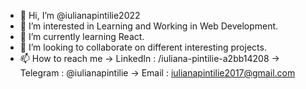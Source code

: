 - 👋 Hi, I’m @iulianapintilie2022 
- 👀 I’m interested in Learning and Working in Web Development.
- 🌱 I’m currently learning React.
- 💞️ I’m looking to collaborate on different interesting projects.
- 📫 How to reach me -> LinkedIn : /iuliana-pintilie-a2bb14208
                      -> Telegram : @iulianapintilie
                      -> Email : iulianapintilie2017@gmail.com

<!---
iulianapintilie2022/iulianapintilie2022 is a ✨ special ✨ repository because its `README.md` (this file) appears on your GitHub profile.
You can click the Preview link to take a look at your changes.
--->

